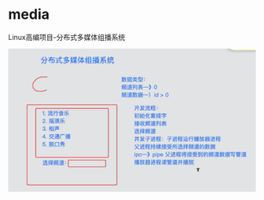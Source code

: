 # media
Linux高编项目-分布式多媒体组播系统

![客户端](https://raw.githubusercontent.com/dpool110/picgo/master/202303020926448.png)
